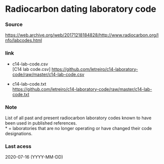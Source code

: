 # Radiocarbon dating laboratory code

### Source
https://web.archive.org/web/20171218184828/http://www.radiocarbon.org/Info/labcodes.html

### link
- c14-lab-code.csv\
[C14 lab code.csv] https://github.com/letreiro/c14-laboratory-code/raw/master/c14-lab-code.csv

- c14-lab-code.txt\
https://github.com/letreiro/c14-laboratory-code/raw/master/c14-lab-code.txt

### Note
List of all past and present radiocarbon laboratory codes known to have been used in published references.\
\* = laboratories that are no longer operating or have changed their code designations.
	
### Last acess
2020-07-16 (YYYY-MM-DD)
